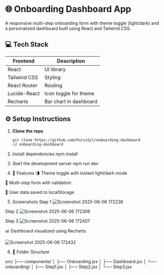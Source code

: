 # 🌐 Onboarding Dashboard App

A responsive multi-step onboarding form with theme toggle (light/dark) and a personalized dashboard built using React and Tailwind CSS.

## 💻 Tech Stack

| Frontend     | Description            |
| ------------ | ---------------------- |
| React        | UI library             |
| Tailwind CSS | Styling                |
| React Router | Routing                |
| Lucide-React | Icon toggle for theme  |
| Recharts     | Bar chart in dashboard |


## ⚙️ Setup Instructions

1. **Clone the repo**
   ```bash
   git clone https://github.com/PurviGit/onboarding-dashboard
   cd onboarding-dashboard
   ```
2. Install dependencies
   npm install

3. Start the development server
   npm run dev

4. 🙌 Features
   🌗 Theme toggle with instant light/dark mode

🔄 Multi-step form with validation

💾 User data saved to localStorage

5. Screenshots
  Step 1 
![Screenshot 2025-06-06 172236](https://github.com/user-attachments/assets/a23947ce-0afe-41d2-a67c-d05985b5f545)

  Step 2
 ![Screenshot 2025-06-06 172306](https://github.com/user-attachments/assets/b68015ae-5353-4663-99ee-86b2d78cd0e4)

  Step 3 
 ![Screenshot 2025-06-06 172407](https://github.com/user-attachments/assets/ade688df-e8fc-48b5-befa-6c26c1b7a166)

  📊 Dashboard visualized using Recharts

![Screenshot 2025-06-06 172432](https://github.com/user-attachments/assets/ae61adf9-11fb-4cfe-861b-7c145f130daa)

6. 📂 Folder Structure

src/
├── components/
│ ├── Onboarding.jsx
│ ├── Dashboard.jsx
│ └── onboarding/
│ ├── Step1.jsx
│ ├── Step2.jsx
│ └── Step3.jsx
